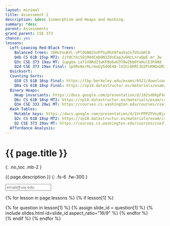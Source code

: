 ```yaml
---
layout: minimal
title: Assessment 2
description: &desc Isomorphism and Heaps and Hashing.
summary: *desc
parent: Assessments
grand_parent: CSE 373
chance: yes
lessons:
  Left-Leaning Red-Black Trees:
    Balanced trees: 16MuYnuKVL-vPlOGN02SoFPSy0hX9faaVa2n7USsGKC8
    Q4b CS 61B 15sp MT2: 1jY8CthiSOjMddCmbQN3ZdnEap3uGHzLnraQpE-mr_3w
    Q3c CSE 373 19au MT: 1upgUa-iaT1V8RdZ1wKFBoboO3T0wZbb0YaHulE3h988
    Q2d CSE 373 19au Final: 1pSRvWxrRLrmoGy54QE48-lUIhiQKRC3U2PxKNQxDRZE
  Quicksort:
  Counting Sorts:
    Q10 CS 61B 16sp Final: https://tbp.berkeley.edu/exams/6521/download/#page=13
    Q8a CS 61B 18sp Final: https://sp18.datastructur.es/materials/exam/cs61b-sp18-final.pdf#page=10
  Binary Heaps:
    Heap invariants: https://docs.google.com/presentation/d/102seDXpFXnjsrdCjYPRTRiXiTg8KfVDGUqsr7BgfGPE/edit#slide=id.gf7a60617bf_0_114
    Q6c CS 61B 18sp MT2: https://sp18.datastructur.es/materials/exam/cs61b-sp18-mt2.pdf#page=7
    Q3e CSE 332 20wi MT: https://courses.cs.washington.edu/courses/cse332/20wi/files/cse332-20wi-midterm.pdf#page=3
  Hash Tables:
    Mutable keys: https://docs.google.com/presentation/d/1VrPPPZFVozBjAsPBGb5BiCL6MY2nh6yvQJtJOhHdOnQ/edit#slide=id.g17196d611de_0_6
    Q2c CS 61B 18sp MT2: https://sp18.datastructur.es/materials/exam/cs61b-sp18-mt2.pdf#page=4
    Q2 CSE 373 19au MT: https://courses.cs.washington.edu/courses/cse373/19au/files/cse373-19au-midterm.pdf#page=2
  Affordance Analysis:
---
```


# {{ page.title }}
{: .no_toc .mb-2 }

{{ page.description }}
{: .fs-6 .fw-300 }

<input id="email" type="email" size="15" placeholder="email@uw.edu" class="text-beta p-2 mb-2" />

{% for lesson in page.lessons %}
{% if lesson[1] %}
<div id="{{ lesson[0] | slugify }}" class="questions">
{% for question in lesson[1] %}
{% assign slide_id = question[1] %}
{% include slides.html id=slide_id aspect_ratio="16/9" %}
{% endfor %}
</div>
{% endif %}
{% endfor %}

<script>
{% include_relative _unhide.js %}
</script>
